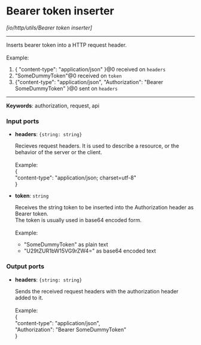 # Bearer token inserter

_[io/http/utils/Bearer token inserter]_

---

Inserts bearer token into a HTTP request header.<br>
<br>
Example:<br>
1. { "content-type": "application/json" }@0 received on  `headers`<br>
2. "SomeDummyToken"@0 received on `token`<br>
3. {"content-type": "application/json", "Authorization": "Bearer SomeDummyToken" }@0 sent on `headers`<br>

---

__Keywords__: authorization, request, api

### Input ports

* __headers__: ` {string: string} `

    Recieves request headers. It is  used to describe a resource, or the behavior of the server or the client.<br>
    <br>
    Example:<br>
    {<br>
      "content-type": "application/json; charset=utf-8"<br>
    }<br>


* __token__: ` string `

    Receives the string token to be inserted into the Authorization header as Bearer token.<br>
    The token is usually used in base64 encoded form.<br>
    <br>
    Example: <br>
    - "SomeDummyToken" as plain text <br>
    - "U29tZUR1bW15VG9rZW4=" as base64 encoded text<br>

### Output ports

* __headers__: ` {string: string} `

    Sends the received request headers with the authorization header added to it.<br>
    <br>
    Example:<br>
    {<br>
      "content-type": "application/json", <br>
      "Authorization": "Bearer SomeDummyToken" <br>
    }<br>

